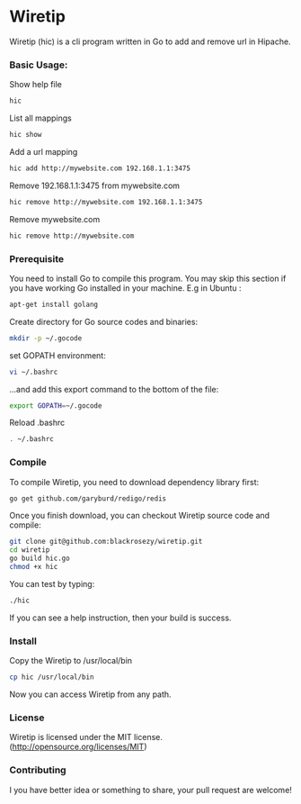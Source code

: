 Wiretip
===========

Wiretip (hic) is a cli program written in Go to add and remove url in Hipache.


### Basic Usage:

Show help file
```bash
hic
```

List all mappings
```bash
hic show
```

Add a url mapping
```bash
hic add http://mywebsite.com 192.168.1.1:3475
```

Remove 192.168.1.1:3475 from mywebsite.com
```bash
hic remove http://mywebsite.com 192.168.1.1:3475
```

Remove mywebsite.com
```bash
hic remove http://mywebsite.com
```


### Prerequisite

You need to install Go to compile this program. You may skip this section if you have working Go installed in your machine. E.g in Ubuntu :
```bash
apt-get install golang
```
Create directory for Go source codes and binaries:
```bash
mkdir -p ~/.gocode
```
set GOPATH environment:
```bash
vi ~/.bashrc
```
...and add this export command to the bottom of the file:
```bash
export GOPATH=~/.gocode
```
Reload .bashrc
```bash
. ~/.bashrc
```


### Compile

To compile Wiretip, you need to download dependency library first:
```bash
go get github.com/garyburd/redigo/redis
```
Once you finish download, you can checkout Wiretip source code and compile:
```bash
git clone git@github.com:blackrosezy/wiretip.git
cd wiretip
go build hic.go
chmod +x hic
```

You can test by typing:
```bash
./hic
```
If you can see a help instruction, then your build is success.


### Install

Copy the Wiretip to /usr/local/bin
```bash
cp hic /usr/local/bin
```
Now you can access Wiretip from any path.


### License

Wiretip is licensed under the MIT license. (http://opensource.org/licenses/MIT)


### Contributing

I you have better idea or something to share, your pull request are welcome!
